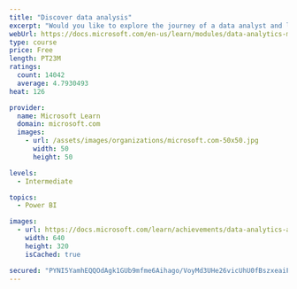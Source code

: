 ```yaml
---
title: "Discover data analysis"
excerpt: "Would you like to explore the journey of a data analyst and learn how a data analyst tells a story with data? In this module, you will explore the different roles in data and learn the different tasks of a data analyst."
webUrl: https://docs.microsoft.com/en-us/learn/modules/data-analytics-microsoft/
type: course
price: Free
length: PT23M
ratings:
  count: 14042
  average: 4.7930493
heat: 126

provider:
  name: Microsoft Learn
  domain: microsoft.com
  images:
    - url: /assets/images/organizations/microsoft.com-50x50.jpg
      width: 50
      height: 50

levels:
  - Intermediate

topics:
  - Power BI

images:
  - url: https://docs.microsoft.com/learn/achievements/data-analytics-and-microsoft-social.png
    width: 640
    height: 320
    isCached: true

secured: "PYNI5YamhEQQOdAgk1GUb9mfme6Aihago/VoyMd3UHe26vicUhU0fBszxeaiFUVsG6bv+MAsH7TIiwP2aC7i71e761wY90x9b+EqpYA0NxBYxCpyRjaYZ3y0ZsutJVmFXjM6aIIyKlA5cDYZ8x9bRwhM7I5YLc07LehQwrv3ukFobzf5aNDW4bIP+ovtJAzcgalP6mgt9KrewHlpSPYjrZSiBtaG9EBlPTDmsDvJHRiHYvfA/SRpxN9i+q4FQPZOBkygzNQV7c81zrcMApi39o/9AvtFKzqQk45ZFsxl9Z2n33tqk8UBPhCmfrdrSPBBkv/7lLrk+ZiUWDC6FgBLekF1cFewV63F47a0Y9EiZgdAFYrd7UAxuVinzujorAe1xM79KptuUiYrTXD6I47ZYp7CQsjnFTynHeiuj4nSrJQT8sgNkdllQRs5em2biKCt;9gseobLxeJvkhiK/e9AxKg=="
---
```


